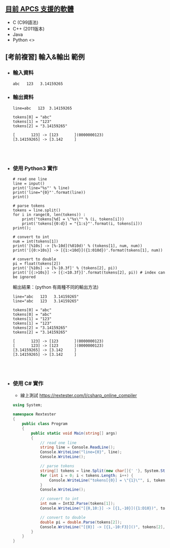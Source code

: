 ## [目前 APCS 支援的軟體](https://apcs.csie.ntnu.edu.tw/index.php/info/environment/)
- C (C99語法)
- C++ (2011版本)
- Java
- Python
<>

## [考前複習] 輸入&輸出 範例
- ### 輸入資料
    ```
    abc   123   3.14159265
    ```
- ### 輸出資料
    ```
    line=abc   123  3.14159265

    tokens[0] = "abc"
    tokens[1] = "123"
    tokens[2] = "3.14159265"

    [       123] -> [123       ](0000000123)
    [3.14159265] -> [3.142     ]
    ```
    <br>
    <br>
- ### 使用 Python3 實作
    ```python3
    # read one line
    line = input()
    print('line="%s"' % line)
    print('line="{0}"'.format(line))
    print()

    # parse tokens
    tokens = line.split()
    for i in range(0, len(tokens)) :
        print("tokens[%d] = \"%s\"" % (i, tokens[i]))
        print('tokens[{0:d}] = "{1:s}"'.format(i, tokens[i]))
    print();

    # convert to int
    num = int(tokens[1])
    print('[%10s] -> [%-10d](%010d)' % (tokens[1], num, num))
    print('[{0:>10s}] -> [{1:<10d}]({1:010d})'.format(tokens[1], num))

    # convert to double
    pi = float(tokens[2])
    print('[%10s] -> [%-10.3f]' % (tokens[2], pi))
    print('[{:>10s}] -> [{:<10.3f}]'.format(tokens[2], pi)) # index can be ignored
    ```
    輸出結果：(python 有兩種不同的輸出方法)
    ```
    line="abc   123   3.14159265"
    line="abc   123   3.14159265"

    tokens[0] = "abc"
    tokens[0] = "abc"
    tokens[1] = "123"
    tokens[1] = "123"
    tokens[2] = "3.14159265"
    tokens[2] = "3.14159265"

    [       123] -> [123       ](0000000123)
    [       123] -> [123       ](0000000123)
    [3.14159265] -> [3.142     ]
    [3.14159265] -> [3.142     ]
    ```
    <br>
    <br>
- ### 使用 C# 實作
    - 線上測試 https://rextester.com/l/csharp_online_compiler
    ```C#
    using System;

    namespace Rextester
    {
        public class Program
        {
            public static void Main(string[] args)
            {
                // read one line
                string line = Console.ReadLine();
                Console.WriteLine("line={0}", line);
                Console.WriteLine();

                // parse tokens
                string[] tokens = line.Split(new char[]{' '}, System.StringSplitOptions.RemoveEmptyEntries);
                for (int i = 0; i < tokens.Length; i++) {
                    Console.WriteLine("tokens[{0}] = \"{1}\"", i, tokens[i]);
                }
                Console.WriteLine();

                // convert to int
                int num = Int32.Parse(tokens[1]);
                Console.WriteLine("[{0,10:}] -> [{1,-10}]({1:D10})", tokens[1], num);

                // convert to double
                double pi = double.Parse(tokens[2]);
                Console.WriteLine("[{0}] -> [{1,-10:F3}]()", tokens[2], pi);
            }
        }
    }
    ```

